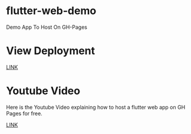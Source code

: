 # flutter-web-demo
Demo App To Host On GH-Pages

# View Deployment

[LINK](https://nayalash.github.io/flutter-web-demo/#/)

# Youtube Video

Here is the Youtube Video explaining how to host a flutter web app on GH Pages for free.

[LINK](https://www.youtube.com/watch?v=hNFCg_lqOHg&t=26s)

